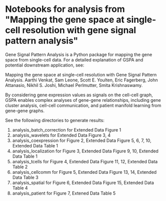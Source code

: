 # Notebooks for analysis from "Mapping the gene space at single-cell resolution with gene signal pattern analysis"

Gene Signal Pattern Analysis is a Python package for mapping the gene space from single-cell data. For a detailed explanation of GSPA and potential downstream application, see:

Mapping the gene space at single-cell resolution with Gene Signal Pattern Analysis. Aarthi Venkat, Sam Leone, Scott E. Youlten, Eric Fagerberg, John Attanasio, Nikhil S. Joshi, Michael Perlmutter, Smita Krishnaswamy.

By considering gene expression values as signals on the cell-cell graph, GSPA enables complex analyses of gene-gene relationships, including gene cluster analysis, cell-cell communication, and patient manifold learning from gene-gene graphs.

See the following directories to generate results:

1. analysis_batch_correction for Extended Data Figure 1
2. analysis_wavelets for Extended Data Figure 3, 4
3. analysis_coexpression for Figure 2, Extended Data Figure 5, 6, 7, 10, Extended Data Table 1
4. analysis_localization for Figure 3, Extended Data Figure 9, 10, Extended Data Table 1
5. analysis_tcells for Figure 4, Extended Data Figure 11, 12, Extended Data Table 2
6. analysis_cellcomm for Figure 5, Extended Data Figure 13, 14, Extended Data Table 3
7. analysis_spatial for Figure 6, Extended Data Figure 15, Extended Data Table 4
8. analysis_patient for Figure 7, Extened Data Table 5
